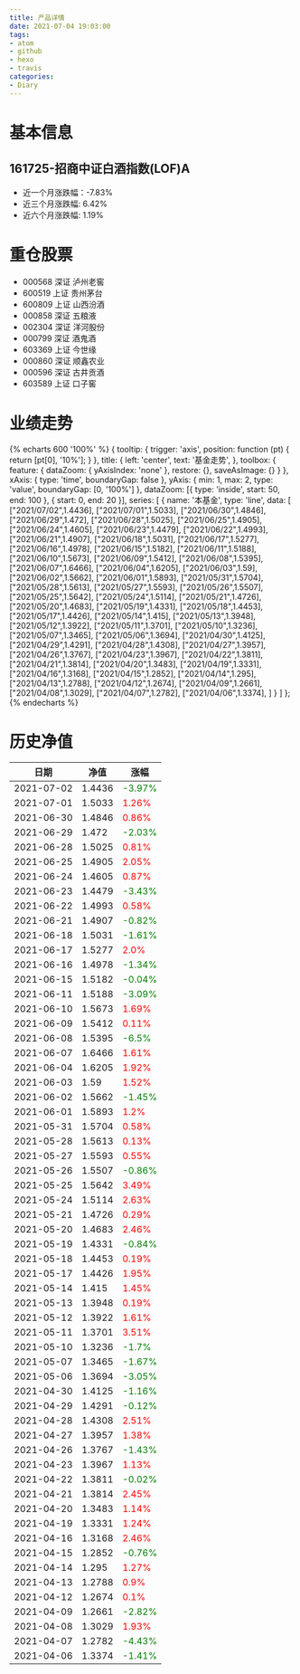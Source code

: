 ```yaml
---
title: 产品详情
date: 2021-07-04 19:03:00
tags:
- atom
- github
- hexo
- travis
categories:
- Diary
---
```


# 基本信息
## 161725-招商中证白酒指数(LOF)A
- 近一个月涨跌幅：-7.83%
- 近三个月涨跌幅: 6.42%
- 近六个月涨跌幅: 1.19%

# 重仓股票
- 000568 深证 泸州老窖
- 600519 上证 贵州茅台
- 600809 上证 山西汾酒
- 000858 深证 五粮液
- 002304 深证 洋河股份
- 000799 深证 酒鬼酒
- 603369 上证 今世缘
- 000860 深证 顺鑫农业
- 000596 深证 古井贡酒
- 603589 上证 口子窖
# 业绩走势

{% echarts 600 '100%' %}
{
  tooltip: {
        trigger: 'axis',
        position: function (pt) {
            return [pt[0], '10%'];
        }
    },
    title: {
        left: 'center',
        text: '基金走势',
    },
    toolbox: {
        feature: {
            dataZoom: {
                yAxisIndex: 'none'
            },
            restore: {},
            saveAsImage: {}
        }
    },
    xAxis: {
        type: 'time',
        boundaryGap: false
    },
    yAxis: {
        min: 1,
        max: 2,
        type: 'value',
        boundaryGap: [0, '100%']
    },
    dataZoom: [{
        type: 'inside',
        start: 50,
        end: 100
    }, {
        start: 0,
        end: 20
    }],
    series: [
        {
            name: '本基金',
            type: 'line',
            data: [
["2021/07/02",1.4436],
["2021/07/01",1.5033],
["2021/06/30",1.4846],
["2021/06/29",1.472],
["2021/06/28",1.5025],
["2021/06/25",1.4905],
["2021/06/24",1.4605],
["2021/06/23",1.4479],
["2021/06/22",1.4993],
["2021/06/21",1.4907],
["2021/06/18",1.5031],
["2021/06/17",1.5277],
["2021/06/16",1.4978],
["2021/06/15",1.5182],
["2021/06/11",1.5188],
["2021/06/10",1.5673],
["2021/06/09",1.5412],
["2021/06/08",1.5395],
["2021/06/07",1.6466],
["2021/06/04",1.6205],
["2021/06/03",1.59],
["2021/06/02",1.5662],
["2021/06/01",1.5893],
["2021/05/31",1.5704],
["2021/05/28",1.5613],
["2021/05/27",1.5593],
["2021/05/26",1.5507],
["2021/05/25",1.5642],
["2021/05/24",1.5114],
["2021/05/21",1.4726],
["2021/05/20",1.4683],
["2021/05/19",1.4331],
["2021/05/18",1.4453],
["2021/05/17",1.4426],
["2021/05/14",1.415],
["2021/05/13",1.3948],
["2021/05/12",1.3922],
["2021/05/11",1.3701],
["2021/05/10",1.3236],
["2021/05/07",1.3465],
["2021/05/06",1.3694],
["2021/04/30",1.4125],
["2021/04/29",1.4291],
["2021/04/28",1.4308],
["2021/04/27",1.3957],
["2021/04/26",1.3767],
["2021/04/23",1.3967],
["2021/04/22",1.3811],
["2021/04/21",1.3814],
["2021/04/20",1.3483],
["2021/04/19",1.3331],
["2021/04/16",1.3168],
["2021/04/15",1.2852],
["2021/04/14",1.295],
["2021/04/13",1.2788],
["2021/04/12",1.2674],
["2021/04/09",1.2661],
["2021/04/08",1.3029],
["2021/04/07",1.2782],
["2021/04/06",1.3374],
]
        }
    ]
};
{% endecharts %}

# 历史净值

| 日期 | 净值 | 涨幅 |
| --- | --- | --- |
|2021-07-02|1.4436|<font color=green>-3.97%</font>|
|2021-07-01|1.5033|<font color=red>1.26%</font>|
|2021-06-30|1.4846|<font color=red>0.86%</font>|
|2021-06-29|1.472|<font color=green>-2.03%</font>|
|2021-06-28|1.5025|<font color=red>0.81%</font>|
|2021-06-25|1.4905|<font color=red>2.05%</font>|
|2021-06-24|1.4605|<font color=red>0.87%</font>|
|2021-06-23|1.4479|<font color=green>-3.43%</font>|
|2021-06-22|1.4993|<font color=red>0.58%</font>|
|2021-06-21|1.4907|<font color=green>-0.82%</font>|
|2021-06-18|1.5031|<font color=green>-1.61%</font>|
|2021-06-17|1.5277|<font color=red>2.0%</font>|
|2021-06-16|1.4978|<font color=green>-1.34%</font>|
|2021-06-15|1.5182|<font color=green>-0.04%</font>|
|2021-06-11|1.5188|<font color=green>-3.09%</font>|
|2021-06-10|1.5673|<font color=red>1.69%</font>|
|2021-06-09|1.5412|<font color=red>0.11%</font>|
|2021-06-08|1.5395|<font color=green>-6.5%</font>|
|2021-06-07|1.6466|<font color=red>1.61%</font>|
|2021-06-04|1.6205|<font color=red>1.92%</font>|
|2021-06-03|1.59|<font color=red>1.52%</font>|
|2021-06-02|1.5662|<font color=green>-1.45%</font>|
|2021-06-01|1.5893|<font color=red>1.2%</font>|
|2021-05-31|1.5704|<font color=red>0.58%</font>|
|2021-05-28|1.5613|<font color=red>0.13%</font>|
|2021-05-27|1.5593|<font color=red>0.55%</font>|
|2021-05-26|1.5507|<font color=green>-0.86%</font>|
|2021-05-25|1.5642|<font color=red>3.49%</font>|
|2021-05-24|1.5114|<font color=red>2.63%</font>|
|2021-05-21|1.4726|<font color=red>0.29%</font>|
|2021-05-20|1.4683|<font color=red>2.46%</font>|
|2021-05-19|1.4331|<font color=green>-0.84%</font>|
|2021-05-18|1.4453|<font color=red>0.19%</font>|
|2021-05-17|1.4426|<font color=red>1.95%</font>|
|2021-05-14|1.415|<font color=red>1.45%</font>|
|2021-05-13|1.3948|<font color=red>0.19%</font>|
|2021-05-12|1.3922|<font color=red>1.61%</font>|
|2021-05-11|1.3701|<font color=red>3.51%</font>|
|2021-05-10|1.3236|<font color=green>-1.7%</font>|
|2021-05-07|1.3465|<font color=green>-1.67%</font>|
|2021-05-06|1.3694|<font color=green>-3.05%</font>|
|2021-04-30|1.4125|<font color=green>-1.16%</font>|
|2021-04-29|1.4291|<font color=green>-0.12%</font>|
|2021-04-28|1.4308|<font color=red>2.51%</font>|
|2021-04-27|1.3957|<font color=red>1.38%</font>|
|2021-04-26|1.3767|<font color=green>-1.43%</font>|
|2021-04-23|1.3967|<font color=red>1.13%</font>|
|2021-04-22|1.3811|<font color=green>-0.02%</font>|
|2021-04-21|1.3814|<font color=red>2.45%</font>|
|2021-04-20|1.3483|<font color=red>1.14%</font>|
|2021-04-19|1.3331|<font color=red>1.24%</font>|
|2021-04-16|1.3168|<font color=red>2.46%</font>|
|2021-04-15|1.2852|<font color=green>-0.76%</font>|
|2021-04-14|1.295|<font color=red>1.27%</font>|
|2021-04-13|1.2788|<font color=red>0.9%</font>|
|2021-04-12|1.2674|<font color=red>0.1%</font>|
|2021-04-09|1.2661|<font color=green>-2.82%</font>|
|2021-04-08|1.3029|<font color=red>1.93%</font>|
|2021-04-07|1.2782|<font color=green>-4.43%</font>|
|2021-04-06|1.3374|<font color=green>-1.41%</font>|
